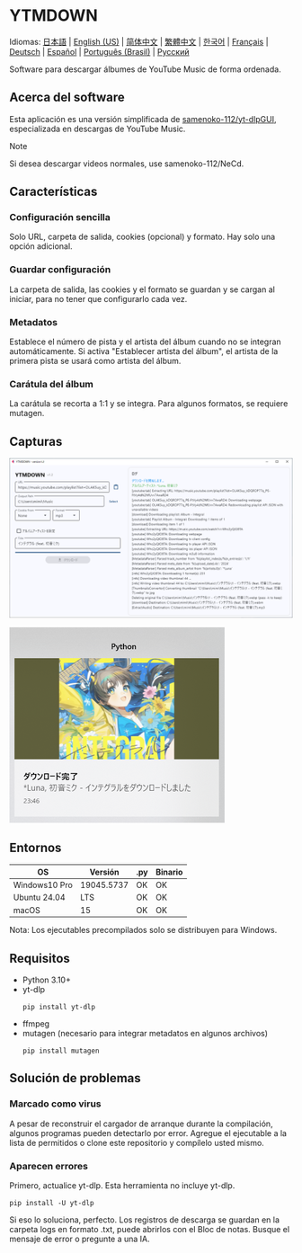 # YTMDOWN
Idiomas: [日本語](README.ja_jp.md) | [English (US)](README.md) | [简体中文](README.zh_cn.md) | [繁體中文](README.zh_tw.md) | [한국어](README.ko_kr.md) | [Français](README.fr_fr.md) | [Deutsch](README.de_de.md) | [Español](README.es_es.md) | [Português (Brasil)](README.pt_br.md) | [Русский](README.ru_ru.md)

Software para descargar álbumes de YouTube Music de forma ordenada.

## Acerca del software
Esta aplicación es una versión simplificada de [samenoko-112/yt-dlpGUI](https://github.com/samenoko-112/yt-dlpGUI),
especializada en descargas de YouTube Music.

> [!NOTE]
> Si desea descargar videos normales, use samenoko-112/NeCd.

## Características
### Configuración sencilla
Solo URL, carpeta de salida, cookies (opcional) y formato.
Hay solo una opción adicional.

### Guardar configuración
La carpeta de salida, las cookies y el formato se guardan y se cargan al iniciar,
para no tener que configurarlo cada vez.

### Metadatos
Establece el número de pista y el artista del álbum cuando no se integran automáticamente.
Si activa "Establecer artista del álbum", el artista de la primera pista se usará como artista del álbum.

### Carátula del álbum
La carátula se recorta a 1:1 y se integra.
Para algunos formatos, se requiere mutagen.

## Capturas
![](img/2025-05-05-23-52-10.png)

![Notificación](img/2025-05-05-23-52-38.png)

## Entornos
| OS | Versión | .py | Binario |
| -- | --- | - | - |
| Windows10 Pro | 19045.5737 | OK | OK |
| Ubuntu 24.04 | LTS | OK | OK |
| macOS | 15 | OK | OK |

Nota: Los ejecutables precompilados solo se distribuyen para Windows.

## Requisitos
- Python 3.10+
- yt-dlp
    ```shell
    pip install yt-dlp
    ```
- ffmpeg
- mutagen (necesario para integrar metadatos en algunos archivos)
    ```shell
    pip install mutagen
    ```

## Solución de problemas
### Marcado como virus
A pesar de reconstruir el cargador de arranque durante la compilación, algunos programas pueden detectarlo por error.
Agregue el ejecutable a la lista de permitidos o clone este repositorio y compílelo usted mismo.

### Aparecen errores
Primero, actualice yt-dlp. Esta herramienta no incluye yt-dlp.
```shell
pip install -U yt-dlp
```
Si eso lo soluciona, perfecto. Los registros de descarga se guardan en la carpeta logs en formato .txt,
puede abrirlos con el Bloc de notas. Busque el mensaje de error o pregunte a una IA.



